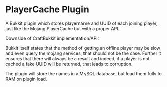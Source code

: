 # PlayerCache Plugin
A Bukkit plugin which stores playername and UUID of each joining player, just like the Mojang PlayerCache but with a proper API.

Downside of CraftBukkit implementation/API:

Bukkit itself states that the method of getting an offline player may be slow and even query the mojang services, that should not be the case. Further it ensures that there will always be a result and indeed, if a player is not cached a fake UUID will be returned, that leads to corruption.

The plugin will store the names in a MySQL database, but load them fully to RAM on plugin load.